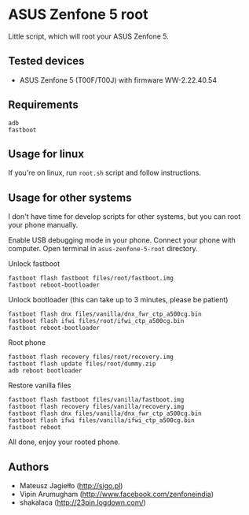 # ASUS Zenfone 5 root

Little script, which will root your ASUS Zenfone 5.

## Tested devices

- ASUS Zenfone 5 (T00F/T00J) with firmware WW-2.22.40.54

## Requirements

    adb
    fastboot

## Usage for linux

If you're on linux, run `root.sh` script and follow instructions.

## Usage for other systems

I don't have time for develop scripts for other systems, but you can root your phone manually.

Enable USB debugging mode in your phone. Connect your phone with computer. Open terminal in `asus-zenfone-5-root` directory.

Unlock fastboot

    fastboot flash fastboot files/root/fastboot.img
    fastboot reboot-bootloader

Unlock bootloader (this can take up to 3 minutes, please be patient)

    fastboot flash dnx files/vanilla/dnx_fwr_ctp_a500cg.bin
    fastboot flash ifwi files/root/ifwi_ctp_a500cg.bin
    fastboot reboot-bootloader

Root phone

    fastboot flash recovery files/root/recovery.img
    fastboot flash update files/root/dummy.zip
    adb reboot bootloader

Restore vanilla files

    fastboot flash fastboot files/vanilla/fastboot.img
    fastboot flash recovery files/vanilla/recovery.img
    fastboot flash dnx files/vanilla/dnx_fwr_ctp_a500cg.bin
    fastboot flash ifwi files/vanilla/ifwi_ctp_a500cg.bin
    fastboot reboot

All done, enjoy your rooted phone.

## Authors

- Mateusz Jagiełło (http://sigo.pl)
- Vipin Arumugham (http://www.facebook.com/zenfoneindia)
- shakalaca (http://23pin.logdown.com/)
